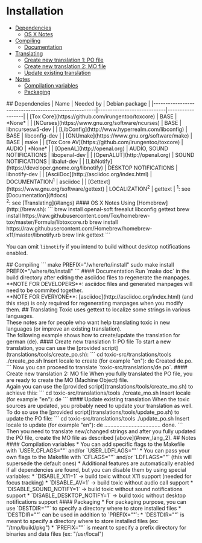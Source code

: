 # Installation
* [Dependencies](#deps)
  * [OS X Notes](#deps_osx)
* [Compiling](#compiling)
  * [Documentation](#docs)
* [Translating](#langs)
  * [Create new translation 1: PO file](#new_lang_1)
  * [Create new translation 2: MO file](#new_lang_2)
  * [Update existing translation](#upd_lang)
* [Notes](#notes)
  * [Compilation variables](#comp_vars)
  * [Packaging](#packaging)

<a name="deps" />
## Dependencies
| Name                                                 | Needed by                  | Debian package   |
|------------------------------------------------------|----------------------------|------------------|
| [Tox Core](https://github.com/irungentoo/toxcore)    | BASE                       | *None*           |
| [NCurses](https://www.gnu.org/software/ncurses)      | BASE                       | libncursesw5-dev |
| [LibConfig](http://www.hyperrealm.com/libconfig)     | BASE                       | libconfig-dev    |
| [GNUmake](https://www.gnu.org/software/make)         | BASE                       | make             |
| [Tox Core AV](https://github.com/irungentoo/toxcore) | AUDIO                      | *None*           |
| [OpenAL](http://openal.org)                          | AUDIO, SOUND NOTIFICATIONS | libopenal-dev    |
| [OpenALUT](http://openal.org)                        | SOUND NOTIFICATIONS        | libalut-dev      |
| [LibNotify](https://developer.gnome.org/libnotify)   | DESKTOP NOTIFICATIONS      | libnotify-dev    |
| [AsciiDoc](http://asciidoc.org/index.html)           | DOCUMENTATION<sup>1</sup>  | asciidoc         |
| [Gettext](https://www.gnu.org/software/gettext)      | LOCALIZATION<sup>2</sup>   | gettext          |
<sup>1</sup>: see [Documentation](#docs)<br />
<sup>2</sup>: see [Translating](#langs)

<a name="deps_osx" />
#### OS X Notes
Using [Homebrew](http://brew.sh):
```
brew install openal-soft freealut libconfig gettext
brew install https://raw.githubusercontent.com/Tox/homebrew-tox/master/Formula/libtoxcore.rb
brew install https://raw.githubusercontent.com/Homebrew/homebrew-x11/master/libnotify.rb
brew link gettext
```

You can omit `libnotify` if you intend to build without desktop notifications enabled. 

<a name="Compiling">
## Compiling
```
make PREFIX="/where/to/install"
sudo make install PREFIX="/where/to/install"
```

<a name="docs" />
#### Documentation
Run `make doc` in the build directory after editing the asciidoc files to regenerate the manpages.<br />
**NOTE FOR DEVELOPERS**: asciidoc files and generated manpages will need to be commited together.<br />
**NOTE FOR EVERYONE**: [asciidoc](http://asciidoc.org/index.html) (and this step) is only required for regenerating manpages when you modify them.

<a name="langs" />
## Translating
Toxic uses gettext to localize some strings in various languages.<br />
These notes are for people who want help translating toxic in new languages (or improve an existing translation).<br />
The following example shows how to create/update the translation for german (de).

<a name="new_lang_1" />
#### Create new translation 1: PO file
To start a new translation, you can use the [provided script](translations/tools/create_po.sh):
```
cd toxic-src/translations/tools
./create_po.sh
Insert locale to create (for example "en"): de
Created de.po.
```
Now you can proceed to translate `toxic-src/translations/de.po`.

<a name="new_lang_2" />
#### Create new translation 2: MO file
When you fully translated the PO file, you are ready to create the MO (Machine Object) file.<br />
Again you can use the [provided script](translations/tools/create_mo.sh) to achieve this:
```
cd toxic-src/translations/tools
./create_mo.sh
Insert locale (for example "en"): de
```

<a name="upd_lang" />
#### Update existing translation
When the toxic sources are updated, you probably need to update your translation as well.<br />
To do so use the [provided script](translations/tools/update_po.sh) to update the PO file:
```
cd toxic-src/translations/tools
./update_po.sh
Insert locale to update (for example "en"): de
..................................... done.
```
Then you need to translate new/changed strings and after you fully updated the PO file, create the MO file as described [above](#new_lang_2).

<a name="notes" />
## Notes

<a name="comp_vars" />
#### Compilation variables
* You can add specific flags to the Makefile with `USER_CFLAGS=""` and/or `USER_LDFLAGS=""`
* You can pass your own flags to the Makefile with `CFLAGS=""` and/or `LDFLAGS=""` (this will supersede the default ones)
* Additional features are automatically enabled if all dependencies are found, but you can disable them by using special variables:
  * `DISABLE_X11=1` → build toxic without X11 support (needed for focus tracking)
  * `DISABLE_AV=1` → build toxic without audio call support
  * `DISABLE_SOUND_NOTIFY=1` → build toxic without sound notifications support
  * `DISABLE_DESKTOP_NOTIFY=1` → build toxic without desktop notifications support

<a name="packaging" />
#### Packaging
* For packaging purpose, you can use `DESTDIR=""` to specify a directory where to store installed files
* `DESTDIR=""` can be used in addition to `PREFIX=""`:
  * `DESTDIR=""` is meant to specify a directory where to store installed files (ex: "/tmp/build/pkg")
  * `PREFIX=""` is meant to specify a prefix directory for binaries and data files (ex: "/usr/local")

